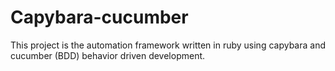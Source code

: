 # Capybara-cucumber

This project is the automation framework written in ruby using capybara and cucumber (BDD) behavior driven development.